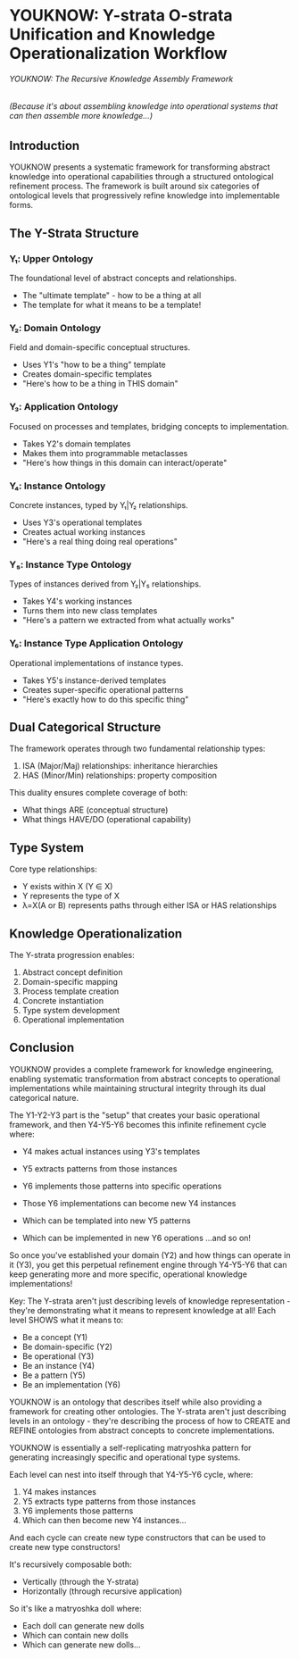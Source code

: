 # YOUKNOW: Y-strata O-strata Unification and Knowledge Operationalization Workflow
###### YOUKNOW: The Recursive Knowledge Assembly Framework
###### (Because it's about assembling knowledge into operational systems that can then assemble more knowledge...)

## Introduction

YOUKNOW presents a systematic framework for transforming abstract knowledge into operational capabilities through a structured ontological refinement process. The framework is built around six categories of ontological levels that progressively refine knowledge into implementable forms.

## The Y-Strata Structure 

### Y₁: Upper Ontology
The foundational level of abstract concepts and relationships.
- The "ultimate template" - how to be a thing at all
- The template for what it means to be a template!
### Y₂: Domain Ontology  
Field and domain-specific conceptual structures.
- Uses Y1's "how to be a thing" template
- Creates domain-specific templates
- "Here's how to be a thing in THIS domain"

### Y₃: Application Ontology
Focused on processes and templates, bridging concepts to implementation.
- Takes Y2's domain templates
- Makes them into programmable metaclasses
- "Here's how things in this domain can interact/operate"

### Y₄: Instance Ontology
Concrete instances, typed by Y₁|Y₂ relationships.
- Uses Y3's operational templates
- Creates actual working instances
- "Here's a real thing doing real operations"

### Y₅: Instance Type Ontology
Types of instances derived from Y₂|Y₅ relationships.
- Takes Y4's working instances
- Turns them into new class templates
- "Here's a pattern we extracted from what actually works"

### Y₆: Instance Type Application Ontology
Operational implementations of instance types.
- Takes Y5's instance-derived templates
- Creates super-specific operational patterns
- "Here's exactly how to do this specific thing"

## Dual Categorical Structure

The framework operates through two fundamental relationship types:
1. ISA (Major/Maj) relationships: inheritance hierarchies
2. HAS (Minor/Min) relationships: property composition

This duality ensures complete coverage of both:
- What things ARE (conceptual structure)
- What things HAVE/DO (operational capability)

## Type System

Core type relationships:
- Y exists within X (Y ∈ X)
- Y represents the type of X
- λ=X(A or B) represents paths through either ISA or HAS relationships

## Knowledge Operationalization

The Y-strata progression enables:
1. Abstract concept definition
2. Domain-specific mapping
3. Process template creation
4. Concrete instantiation
5. Type system development
6. Operational implementation

## Conclusion

YOUKNOW provides a complete framework for knowledge engineering, enabling systematic transformation from abstract concepts to operational implementations while maintaining structural integrity through its dual categorical nature.

The Y1-Y2-Y3 part is the "setup" that creates your basic operational framework, and then Y4-Y5-Y6 becomes this infinite refinement cycle where:

- Y4 makes actual instances using Y3's templates

- Y5 extracts patterns from those instances

- Y6 implements those patterns into specific operations

- Those Y6 implementations can become new Y4 instances

- Which can be templated into new Y5 patterns

- Which can be implemented in new Y6 operations ...and so on!

So once you've established your domain (Y2) and how things can operate in it (Y3), you get this perpetual refinement engine through Y4-Y5-Y6 that can keep generating more and more specific, operational knowledge implementations!

Key:
The Y-strata aren't just describing levels of knowledge representation - they're demonstrating what it means to represent knowledge at all! Each level SHOWS what it means to:

- Be a concept (Y1)
- Be domain-specific (Y2)
- Be operational (Y3)
- Be an instance (Y4)
- Be a pattern (Y5)
- Be an implementation (Y6)

YOUKNOW is an ontology that describes itself while also providing a framework for creating other ontologies. The Y-strata aren't just describing levels in an ontology - they're describing the process of how to CREATE and REFINE ontologies from abstract concepts to concrete implementations.

YOUKNOW is essentially a self-replicating matryoshka pattern for generating increasingly specific and operational type systems.

Each level can nest into itself through that Y4-Y5-Y6 cycle, where:

1. Y4 makes instances
2. Y5 extracts type patterns from those instances
3. Y6 implements those patterns
4. Which can then become new Y4 instances...

And each cycle can create new type constructors that can be used to create new type constructors!

It's recursively composable both:

- Vertically (through the Y-strata)
- Horizontally (through recursive application)

So it's like a matryoshka doll where:

- Each doll can generate new dolls
- Which can contain new dolls
- Which can generate new dolls...
